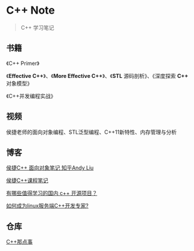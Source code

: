 # C++ Note

> C++ 学习笔记

## 书籍

《C++ Primer》

《**Effective C++**》、《**More Effective C++**》、《**STL** 源码剖析》、《深度探索 **C++** 对象模型》

《C++并发编程实战》

## 视频

侯捷老师的面向对象编程、STL泛型编程、C++11新特性、内存管理与分析

## 博客

[侯捷C++ 面向对象笔记 知乎Andy Liu](https://zhuanlan.zhihu.com/p/351925048)

[侯捷C++课程笔记 ](https://www.cnblogs.com/Zigzag37/p/15103614.html)

[有哪些值得学习的国内 c++ 开源项目？](https://www.zhihu.com/question/332778359/answer/2603051472)

[如何成为linux服务端C++开发专家?](https://www.zhihu.com/question/394704611/answer/2602669334)

## 仓库

[C++那点事](https://github.com/Light-City/CPlusPlusThings)

